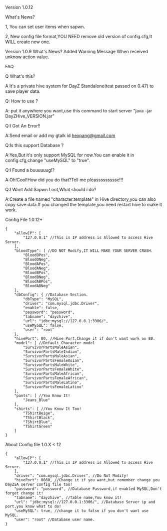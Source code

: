 Version 1.0.12 

What's News?

1, You can set user items when sapwn.

2, New config file format,YOU NEED remove old version of config.cfg,It WILL create new one. 


Version 1.0.9 
What's News? 
Added Warning Message When received unknow action value.


FAQ

Q What's this?

A It's a private hive system for DayZ Standalone(test passed on 0.47) to save player data.

Q: How to use ?

A: put it anywhere you want,use this command to start server "java -jar DayZHive_VERSION.jar"

Q:I Got An Error!!

A:Send email or add my gtalk id hexpang@gmail.com

Q:Is this support Database ?

A:Yes,But it's only support MySQL for now.You can enable it in config.cfg,change "useMySQL" to "true".

Q:I Found a buuuuuug!?

A:Oh!Cool!How did you do that?Tell me pleassssssssse!!!

Q:I Want Add Sapwn Loot,What should i do?
 
A:Create a file named "character.template" in Hive directory,you can also copy save data.If you changed the template,you need restart hive to make it work.

 Config File 1.0.12+
```
{
    "allowIP": [
        "127.0.0.1" //This is IP address is Allowed to access Hive Server.
    ],
    "bloodType": [ //DO NOT Modify,IT WILL MAKE YOUR SERVER CRASH.
        "BloodOPos",
        "BloodONeg",
        "BloodAPos",
        "BloodANeg",
        "BloodBPos",
        "BloodBNeg",
        "BloodABPos",
        "BloodABNeg"
    ],
    "dbConfig": { //Database Section.
        "dbType": "MySQL",
        "driver": "com.mysql.jdbc.Driver",
        "enable": false,
        "password": "password",
        "tabname": "dayzhive",
        "url": "jdbc:mysql://127.0.0.1:3306/",
        "useMySQL": false,
        "user": "root"
    },
    "hivePort": 80, //Hive Port,Change it if don't want work on 80.
    "model": [ //Default Character model
        "SurvivorPartsMaleAsian",
        "SurvivorPartsMaleIndian",
        "SurvivorPartsMaleAsian",
        "SurvivorPartsFemaleAsian",
        "SurvivorPartsMaleWhite",
        "SurvivorPartsFemaleWhite",
        "SurvivorPartsMaleAfrican",
        "SurvivorPartsFemaleAfrican",
        "SurvivorPartsMaleLatino",
        "SurvivorPartsFemaleLatino"
    ],
    "pants": [ //You Know It!
        "Jeans_Blue"
    ],
    "shirts": [ //You Know It Too!
        "TShirtBeige",
        "TShirtBlack",
        "TShirtBlue",
        "TShirtGreen"
    ]
}
```

 About Config file 1.0.X < 12
 
```
{
    "allowIP": [
        "127.0.0.1" //This is IP address is Allowed to access Hive Server.
    ],
    "driver": "com.mysql.jdbc.Driver", //Do Not Modify!
    "hivePort": 8080, //Change it if you want,but remember change you DayZSA server config file too!
    "password": "password", //Database Password,if enabled MySQL,Don't forget change it!
    "tabname": "dayzhive", //Table name,You know it!
    "url": "jdbc:mysql://127.0.0.1:3306/", //Database Server ip and port,you know what to do!
    "useMySQL": true, //change it to false if you don't want use MySQL.
    "user": "root" //Database user name.
}
```
